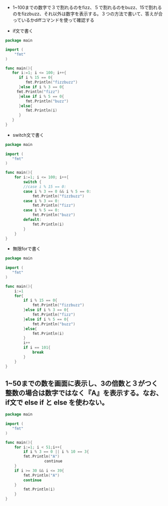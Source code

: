 - 1~100までの数字で３で割れるのをfizz、５で割れるのをbuzz、15で割れるのをfizzbuzz、それ以外は数字を表示する。３つの方法で書いて、答えが合っているかdiffコマンドを使って確認する

- if文で書く

```go
package main

import (
	"fmt"
)

func main(){
   for i:=1; i <= 100; i++{
      if i % 15 == 0{
         fmt.Println("fizzbuzz")
      }else if i % 3 == 0{
	 fmt.Println("fizz")
      }else if i % 5 == 0{
         fmt.Println("buzz")
      }else{
         fmt.Println(i)
      }
   }
}
```
- switch文で書く
```go
package main
 
import (
   "fmt"
)

func main(){
	for i:=1; i <= 100; i++{
		switch {
	    //case i % 15 == 0:
	    case i % 3 == 0 && i % 5 == 0:
			fmt.Println("fizzbuzz")
	    case i % 3 == 0:
			fmt.Println("fizz")
	    case i % 5 == 0:
			fmt.Println("buzz")
		default:
			fmt.Println(i)
		}
	}
}
```
- 無限forで書く
```go
package main
 
import (
   "fmt"
)

func main(){
	i:=1
	for{
		if i % 15 == 0{
			fmt.Println("fizzbuzz")
		}else if i % 3 == 0{
			fmt.Println("fizz")
		}else if i % 5 == 0{
			fmt.Println("buzz")
		}else{
			fmt.Println(i)
		}
		i++
		if i == 101{
			break
		}
	}
}
```
## 1~50までの数を画面に表示し、3の倍数と３がつく整数の場合は数字ではなく『A』を表示する。なお、if文で else if と else を使わない。
```go
package main
 
import (
   "fmt"
)

func main(){
    for i:=1; i < 51;i++{
        if i % 3 == 0 || i % 10 == 3{
	    fmt.Println("A")
	　　　　　　　　continue
	}
	if i >= 30 && i <= 39{
	    fmt.Println("A")
	    continue
	} 
        fmt.Println(i)
    }
}
```
